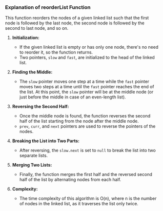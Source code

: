 ### Explanation of reorderList Function

This function reorders the nodes of a given linked list such that the first node is followed by the last node, the second node is followed by the second to last node, and so on.

1. **Initialization:**
    - If the given linked list is empty or has only one node, there's no need to reorder it, so the function returns.
    - Two pointers, `slow` and `fast`, are initialized to the head of the linked list.

2. **Finding the Middle:**
    - The `slow` pointer moves one step at a time while the `fast` pointer moves two steps at a time until the `fast` pointer reaches the end of the list. At this point, the `slow` pointer will be at the middle node (or just before the middle in case of an even-length list).

3. **Reversing the Second Half:**
    - Once the middle node is found, the function reverses the second half of the list starting from the node after the middle node.
    - `prev`, `curr`, and `next` pointers are used to reverse the pointers of the nodes.

4. **Breaking the List into Two Parts:**
    - After reversing, the `slow.next` is set to `null` to break the list into two separate lists.

5. **Merging Two Lists:**
    - Finally, the function merges the first half and the reversed second half of the list by alternating nodes from each half.

6. **Complexity:**
    - The time complexity of this algorithm is O(n), where n is the number of nodes in the linked list, as it traverses the list only twice.
